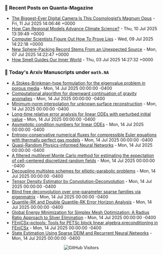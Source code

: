 ### 📝 Recent Posts on Quanta-Magazine
<!-- quanta starts -->
* <a href="https://www.quantamagazine.org/the-biggest-ever-digital-camera-is-this-cosmologists-magnum-opus-20250711/">The Biggest-Ever Digital Camera Is This Cosmologist’s Magnum Opus</a> - Fri, 11 Jul 2025 14:06:46 +0000
* <a href="https://www.quantamagazine.org/how-can-regional-models-advance-climate-science-20250710/">How Can Regional Models Advance Climate Science?</a> - Thu, 10 Jul 2025 13:39:49 +0000
* <a href="https://www.quantamagazine.org/computer-scientists-figure-out-how-to-prove-lies-20250709/">Computer Scientists Figure Out How To Prove Lies</a> - Wed, 09 Jul 2025 14:22:18 +0000
* <a href="https://www.quantamagazine.org/new-sphere-packing-record-stems-from-an-unexpected-source-20250707/">New Sphere-Packing Record Stems From an Unexpected Source</a> - Mon, 07 Jul 2025 14:22:47 +0000
* <a href="https://www.quantamagazine.org/how-smell-guides-our-inner-world-20250703/">How Smell Guides Our Inner World</a> - Thu, 03 Jul 2025 14:27:32 +0000
<!-- quanta ends -->


### 📝 Today's Arxiv Manuscripts under ``math.NA``
<!-- arxiv-math-na starts -->
* <a href="https://arxiv.org/abs/2507.08226">A Stokes-Brinkman-type formulation for the eigenvalue problem in porous media</a> - Mon, 14 Jul 2025 00:00:00 -0400
* <a href="https://arxiv.org/abs/2507.08506">Computational algorithm for downward continuation of gravity anomalies</a> - Mon, 14 Jul 2025 00:00:00 -0400
* <a href="https://arxiv.org/abs/2507.08632">Minimum-norm interpolation for unknown surface reconstruction</a> - Mon, 14 Jul 2025 00:00:00 -0400
* <a href="https://arxiv.org/abs/2507.08752">Long-time relative error analysis for linear ODEs with perturbed initial value</a> - Mon, 14 Jul 2025 00:00:00 -0400
* <a href="https://arxiv.org/abs/2507.08762">Asymptotic condition numbers for linear ODEs</a> - Mon, 14 Jul 2025 00:00:00 -0400
* <a href="https://arxiv.org/abs/2507.08115">Entropy-conservative numerical fluxes for compressible Euler equations with thermally perfect gas models</a> - Mon, 14 Jul 2025 00:00:00 -0400
* <a href="https://arxiv.org/abs/2507.08121">Quasi-Random Physics-informed Neural Networks</a> - Mon, 14 Jul 2025 00:00:00 -0400
* <a href="https://arxiv.org/abs/2311.06069">A filtered multilevel Monte Carlo method for estimating the expectation of cell-centered discretized random fields</a> - Mon, 14 Jul 2025 00:00:00 -0400
* <a href="https://arxiv.org/abs/2407.18594">Decoupling multistep schemes for elliptic-parabolic problems</a> - Mon, 14 Jul 2025 00:00:00 -0400
* <a href="https://arxiv.org/abs/2412.18964">Tensor Density Estimator by Convolution-Deconvolution</a> - Mon, 14 Jul 2025 00:00:00 -0400
* <a href="https://arxiv.org/abs/2501.10660">Blind free deconvolution over one-parameter sparse families via eigenmatrix</a> - Mon, 14 Jul 2025 00:00:00 -0400
* <a href="https://arxiv.org/abs/2505.00258">Quantile-RK and Double Quantile-RK Error Horizon Analysis</a> - Mon, 14 Jul 2025 00:00:00 -0400
* <a href="https://arxiv.org/abs/2507.01762">Global Energy Minimization for Simplex Mesh Optimization: A Radius Ratio Approach to Sliver Elimination</a> - Mon, 14 Jul 2025 00:00:00 -0400
* <a href="https://arxiv.org/abs/2402.02523">FEniCSx-pctools: Tools for PETSc block linear algebra preconditioning in FEniCSx</a> - Mon, 14 Jul 2025 00:00:00 -0400
* <a href="https://arxiv.org/abs/2410.15982">State Estimation Using Sparse DEIM and Recurrent Neural Networks</a> - Mon, 14 Jul 2025 00:00:00 -0400
<!-- arxiv-math-na ends -->

<div align="center">
  
![GitHub Visitors](https://api.visitorbadge.io/api/visitors?path=https%3A%2F%2Fgithub.com%2Flowrank&label=profile%20views&labelColor=%231e1e2e&countColor=%23cba6f7)



</div>
